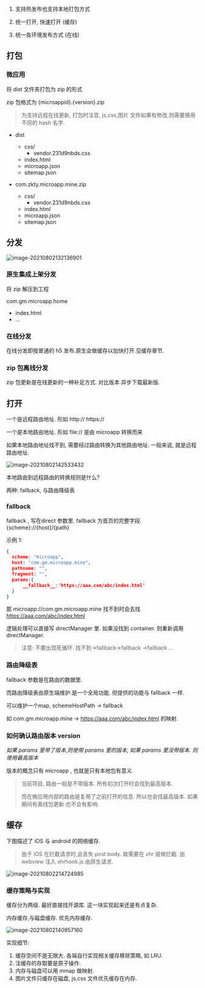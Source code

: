 
1. 支持热发布也支持本地打包方式

2. 统一打开, 快速打开 (缓存)

3. 统一各环境发布方式 (在线)


## 打包

### 微应用

将 dist 文件夹打包为 zip 的形式

zip 包格式为  {microappid}.{version}.zip



> 为支持远程在线更新, 打包时注意, js,css,图片 文件如果有修改,则需要换用不同的 hash 名字.

- dist

  - css/
    - vendor.231d9nbds.css
  - index.html
  - microapp.json
  - sitemap.json

  

- com.zkty.microapp.mine.zip
  - css/
    - vendor.231d9nbds.css
  - index.html
  - microapp.json
  - sitemap.json



## 分发

![image-20210802132136901](https://zk4bucket.oss-cn-beijing.aliyuncs.com/img/image-20210802132136901.png)

### 原生集成上架分发

将 zip 解压到工程

com.gm.microapp.home

- index.html
- ...



### 在线分发

在线分发即按普通的 h5 发布.原生会做缓存以加快打开.见缓存章节.



### zip 包离线分发

zip 包更新是在线更新的一种补足方式. 对比版本.异步下载最新版.

<div style="page-break-after: always;"></div>

## 打开

一个是远程路由地址. 形如 http://  https:// 

一个是本地路由地址.  形如 file://  是由 microapp 转换而来

如果本地路由地址找不到, 需要经过路由转换为其他路由地址.  一般来说, 就是远程路由地址.



![image-20210802142533432](https://zk4bucket.oss-cn-beijing.aliyuncs.com/img/image-20210802142533432.png)



本地路由到远程路由的转换规则是什么?

两种: fallback, 与路由降级表

### fallback

fallback , 写在direct 参数里. fallback 为首页的完整字段.  {scheme}://{host}/{path}

示例 1: 

``` json
{
  scheme: "microapp",
  host: "com.gm.microapp.mine",
  pathname: "",
  fragment: "",
  params:{
	  __fallback__:'https://aaa.com/abc/index.html'
  }
}
```



那 microapp://com.gm.microapp.mine  找不到时会去找  https://aaa.com/abc/index.html

逻辑处理可以直接写 directManager 里. 如果没找到 container. 则重新调用 directManager.

>  注意: 不要出现死循环. 找不到->fallback->fallback ->fallback ...



### 路由降级表

fallback 参数是在路由的数据里. 

而路由降级表由原生端维护.是一个全局功能. 但提供的功能与 fallback 一样. 

可以维护一个map, schemeHostPath -> fallback

如 com.gm.microapp.mine ->  https://aaa.com/abc/index.html 的映射.



### 如何确认路由版本 version

*如果 params 里带了版本,则使用 params 里的版本, 如果 params 里没带版本. 则使用最高版本*

版本的概念只有 microapp , 也就是只有本地包有意义.

> 当前项目, 路由一般是不带版本. 所有初次打开时会找到最高版本. 
>
> 而在微应用内部的路由是复用了之前打开的信息. 所以也会找最高版本. 如果期间有离线包更新.也不会有影响.



## 缓存

下图描述了 iOS 与 android 的网络缓存. 

>  由于 iOS 在拦截请求时,会丢失 post body. 故需要在 xhr 层做拦截. 由 webview 注入 xhrhook.js.由原生请求.

![image-20210802214724985](https://zk4bucket.oss-cn-beijing.aliyuncs.com/img/image-20210802214724985.png)



 

### 缓存策略与实现

缓存分为两级. 最好直接找开源库. 这一块实现起来还是有点复杂. 

内存缓存,与磁盘缓存. 优先内存缓存.

![image-20210802140957160](https://zk4bucket.oss-cn-beijing.aliyuncs.com/img/image-20210802140957160.png)

实现细节:

1. 缓存空间不是无限大. 各端自行实现相关缓存移除策略, 如 LRU.
2. 注缓存的存取要是原子操作.
3. 内存与磁盘可以用 mmap 做映射.
4. 图片文件只缓存在磁盘, js,css 文件优先缓存在内存.


